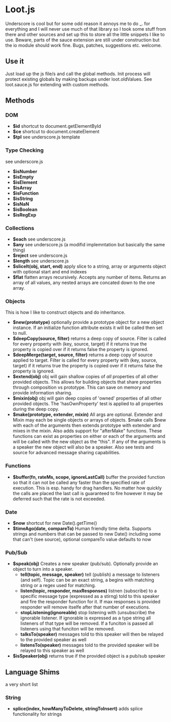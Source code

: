 # Loot.js
Underscore is cool but for some odd reason it annoys me to do _. for everything and I will never use much of
that library so I took some stuff from there and other sources and set up this to store all the little
snippets I like to use. Beware,
parts of the sauce extension are still under construction but the io module should work fine. Bugs, patches,
suggestions etc. welcome.

## Use it
Just load up the js file/s and call the global methods. Init process will protect existing globals by making backups under loot.oldValues. See loot.sauce.js for extending with custom methods.

## Methods

### DOM
  * **$id** shortcut to document.getElementById
  * **$ce** shortcut to document.createElement
  * **$tpl** see underscore.js template

### Type Checking
see underscore.js

  * **$isNumber**
  * **$isEmpty**
  * **$isElement**
  * **$isArray**
  * **$isFunction**
  * **$isString**
  * **$isNaN**
  * **$isBoolean**
  * **$isRegExp**

### Collections
  * **$each** see underscore.js
  * **$any** see underscore.js (a modifid implemntation but basically the same thing)
  * **$reject** see underscore.js
  * **$length** see underscore.js
  * **$sliceIt(obj, start, end)** apply slice to a string, array or arguments object with optional start and end indexes
  * **$flat** flatten arrays recursively. Accepts any number of items. Returns an array of all values, any nested arrays are concated down to the one array.


### Objects
This is how I like to construct objects and do inheritance.

  * **$new(prototype)** optionally provide a prototype object for a new object instance. If an initialize function attribute exists it will be called then set to null.
  * **$deepCopy(source, filter)** returns a deep copy of source. Filter is called for every property with (key, source, target) if it returns true the property is copied over if it returns false the property is ignored.
  * **$deepMerge(target, source, filter)** returns a deep copy of source applied to target. Filter is called for every property with (key, source, target) if it returns true the property is copied over if it returns false the property is ignored.
  * **$extend(obj)** obj will gain shallow copies of *all* properties of all other provided objects. This allows for building objects that share properties through composition vs prototype. This can save on memory and provide information sharing.
  * **$mixin(obj)** obj will gain deep copies of 'owned' properties of all other provided objects. The 'hasOwnProperty' test is applied to all properties during the deep copy.
  * **$make(prototype, extender, mixin)** All args are optional. Extender and Mixin may each be single objects or arrays of objects. $make calls $new with each of the arguments then extends prototype with extender and mixes in the mixin. Also adds support for "afterMake" functions. These functions can exist as properties on either or each of the arguments and will be called with the new object as the "this". If any of the arguments is a speaker the new object will also be a speaker. Also see tests and source for advanced message sharing capabilities.

### Functions
  * **$buffer(fn, rateMs, scope, ignoreLastCall)** buffer the provided function so that it can not be called any faster than the specified rate of execution. This is esp. handy for drag handlers. No matter how quickly the calls are placed the last call is guaranteed to fire however it may be deferred such that the rate is not exceeded.

### Date
  * **$now** shortcut for new Date().getTime()
  * **$timeAgo(date, compareTo)** Human friendly time delta. Supports strings and numbers that can be passed to new Date() including some that can't (see source), optional compareTo value defaults to now

### Pub/Sub
  * **$speak(obj)** Creates a new speaker (pub/sub). Optionally provide an object to turn into a speaker.
    * __tell(topic, message, speaker)__ tell (publish) a message to listeners (and self). Topic can be an exact string, a begins with matching string or a regex used for matching.
    * __listen(topic, responder, maxResponses)__ listnen (subscribe) to a specific message type (expressed as a stirng) told to this speaker and fire the responder function for it. If max responses is provided responder will remove itselfe after that number of executions.
    * __stopListening(ignoreable)__ stop listening with (unsubscribe) the ignorable listener. If ignorable is expressed as a type string all listeners of that type will be removed. If a funciton is passed all listeners using that funciton will be removed.
    * __talksTo(speaker)__ messages told to this speaker will then be relayed to the provided speaker as well
    * __listensTo(speaker)__ messages told to the provided speaker will be relayed to this speaker as well
  * **$isSpeaker(obj)** returns true if the provided object is a pub/sub speaker



## Language Shims
a very short list
### String
  * **splice(index, howManyToDelete, stringToInsert)** adds splice functionality for strings
